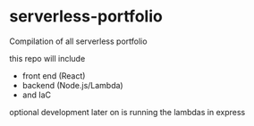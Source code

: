 # serverless-portfolio
 Compilation of all serverless portfolio

 this repo will include
  - front end (React)
  - backend (Node.js/Lambda)
  - and IaC

 optional development later on is running the lambdas in express